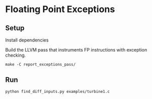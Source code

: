 # Floating Point Exceptions

## Setup

Install dependencies

Build the LLVM pass that instruments FP instructions with exception checking.

```
make -C report_exceptions_pass/
```

## Run

```
python find_diff_inputs.py examples/turbine1.c
```
